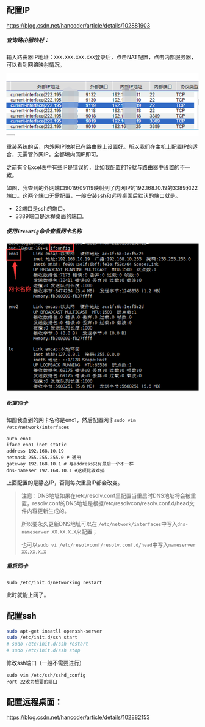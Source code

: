 ## 配置IP
https://blog.csdn.net/hancoder/article/details/102881903
##### 查询路由器映射：

输入路由器IP地址：`XXX.XXX.XXX.XXX`登录后，点击NAT配置，点击内部服务器，可以看到网络映射情况。

![](https://raw.githubusercontent.com/FermHan/tuchuang/master/20191103134849.png)

重装系统的话，内外网IP映射已在路由器上设置好。所以我们在主机上配置IP的适合，无需管外网IP，全都填内网IP即可。

之前有个Excel表中有些IP是错误的，比如我配置的19就与路由器中设置的不一致。

如图，我查到的外网端口9019和9119映射到了内网IP的192.168.10.19的3389和22端口。这两个端口无需配置，一般安装ssh和远程桌面后默认的端口就是。

- 22端口是ssh的端口。
- 3389端口是远程桌面的端口。

##### 使用`ifconfig`命令查看网卡名称

![](https://raw.githubusercontent.com/FermHan/tuchuang/master/20191103134440.png)

##### 配置网卡

如图我查到的网卡名称是eno1，然后配置网卡`sudo vim /etc/network/interfaces `

```SH
auto eno1
iface eno1 inet static
address 192.168.10.19
netmask 255.255.255.0 # 通用
gateway 192.168.10.1 # 与address只有最后一个不一样
dns-nameser 192.168.10.1 #这项比较难搞
```

上面配置的是静态IP，否则每次重启IP都会改变。

> 注意：DNS地址如果在/etc/resolv.conf里配置当重启时DNS地址将会被重置，resolv.conf的DNS地址是根据/etc/resolvcon/resolv.conf.d/head文件内容更新生成的。
>
> 所以要永久更新DNS地址可以在 `/etc/network/interfaces`中写入`dns-nameserver XX.XX.X.X`来配置；
>
> 也可以`sudo vi /etc/resolvconf/resolv.conf.d/head`中写入`nameserver XX.XX.X.X`

##### 重启网卡

`sudo /etc/init.d/networking restart`

此时就能上网了。

## 配置ssh

```sh
sudo apt-get insatll openssh-server
sudo /etc/init.d/ssh start
# sudo /etc/init.d/ssh restart
# sudo /etc/init.d/ssh stop
```

修改ssh端口（一般不需要进行）

```SH
sudo vim /etc/ssh/sshd_config
Port 22改为想要的端口
```

## 配置远程桌面：

 https://blog.csdn.net/hancoder/article/details/102882153 

